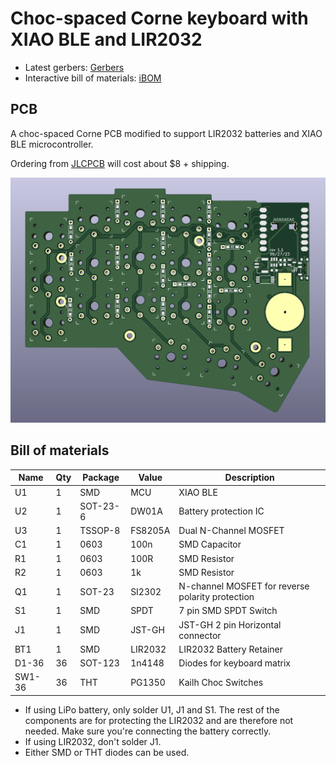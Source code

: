 # Choc-spaced Corne keyboard with XIAO BLE and LIR2032
* Latest gerbers: [Gerbers](https://github.com/tufourn/corne-choc-xiao/blob/main/corne-choc-xiao-gerbers.zip?raw=true)
* Interactive bill of materials: [iBOM](https://htmlpreview.github.io/?https://github.com/tufourn/corne-choc-xiao/blob/main/bom/ibom.html)

## PCB

A choc-spaced Corne PCB modified to support LIR2032 batteries and XIAO BLE microcontroller.

Ordering from [JLCPCB](https://www.jlcpcb.com) will cost about $8 + shipping.

![front](./pictures/front.png)

## Bill of materials

| Name | Qty | Package | Value | Description |
| ---- | --- | ------- | ----- |------------ |
| U1   | 1   | SMD     | MCU   | XIAO BLE    |
| U2   | 1   | SOT-23-6| DW01A |Battery protection IC |
| U3   | 1   | TSSOP-8 | FS8205A | Dual N-Channel MOSFET |
| C1   | 1   | 0603    | 100n | SMD Capacitor |
| R1   | 1   | 0603    | 100R | SMD Resistor |
| R2   | 1   | 0603    | 1k   | SMD Resistor |
| Q1   | 1   | SOT-23  | SI2302 | N-channel MOSFET for reverse polarity protection |
| S1   | 1   | SMD     | SPDT | 7 pin SMD SPDT Switch |
| J1   | 1   | SMD     | JST-GH | JST-GH 2 pin Horizontal connector |
| BT1  | 1   | SMD     | LIR2032 | LIR2032 Battery Retainer |
| D1-36| 36  | SOT-123 | 1n4148 | Diodes for keyboard matrix |
| SW1-36 | 36| THT     | PG1350 | Kailh Choc Switches |

* If using LiPo battery, only solder U1, J1 and S1. The rest of the components are for protecting the LIR2032 and are therefore not needed. Make sure you're connecting the battery correctly.
* If using LIR2032, don't solder J1.
* Either SMD or THT diodes can be used.

